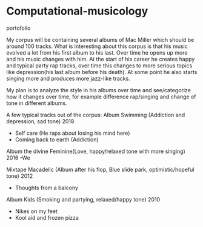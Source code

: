 # Computational-musicology
portofolio

My corpus will be containing several albums of Mac Miller which should be around 100 tracks. What is interesting about this corpus is that his music evolved a lot from his first album to his last. Over time he opens up more and his music changes with him. At the start of his career he creates happy and typical party rap tracks, over time this changes to more serious topics like depression(his last album before his death). At some point he also starts singing more and produces more jazz-like tracks.

My plan is to analyze the style in his albums over time and see/categorize how it changes over time, for example difference rap/singing and change of tone in different albums.

A few typical tracks out of the corpus:
Album Swimming (Addiction and depression, sad tone) 2018
  - Self care (He raps about losing his mind here)
  - Coming back to earth (Addiction)
  
Album the divine Feminine(Love, happy/relaxed tone with more singing) 2016
  -We
  
Mixtape Macadelic (Album after his flop, Blue slide park, optimistic/hopeful tone) 2012
  - Thoughts from a balcony
  
Album Kids (Smoking and partying, relaxed/happy tone) 2010
  - Nikes on my feet 
  - Kool aid and frozen pizza 
